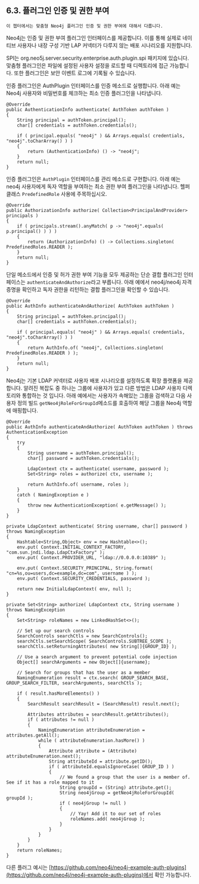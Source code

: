 
## 6.3. 플러그인 인증 및 권한 부여 

```
이 챕터에서는 맞춤형 Neo4j 플러그인 인증 및 권한 부여에 대해서 다룹니다. 
```

Neo4j는 인증 및 권한 부여 플러그인 인터페이스를 제공합니다. 이를 통해 실제로 네이티브 사용자나 내장 구성 기반 LAP 커넥터가 다루지 않는 배포 시나리오를 지원합니다. 

SPI는 org.neo5j.server.security.enterprise.auth.plugin.spi 패키지에 있습니다. 맞춤형 플러그인은 파일에 설정된 사용자 설정을 로드할 때 [<neo4j-home>](././configuration/file-locations.md) 디렉토리에 접근 가능합니다. 또한 플러그인은 보안 이벤트 로그에 기록될 수 있습니다. 

인증 플러그인은 AuthPlugin 인터페이스를 인증 메소드로 실행합니다. 아래 예는 Neo4j 사용자와 비밀번호를 체크하는 최소 인증 플러그인을 나타냅니다. 

```
@Override
public AuthenticationInfo authenticate( AuthToken authToken )
{
    String principal = authToken.principal();
    char[] credentials = authToken.credentials();

    if ( principal.equals( "neo4j" ) && Arrays.equals( credentials, "neo4j".toCharArray() ) )
    {
        return (AuthenticationInfo) () -> "neo4j";
    }
    return null;
}
```

인증 플러그인은 ```AuthPlugin``` 인터페이스를 관리 메소드로 구현합니다. 아래 예는 neo4j 사용자에게 독자 역할을 부여하는 최소 권한 부여 플러그인을 나타냅니다. 헬퍼 클래스 ```PredefinedRole``` 사용에 주목하십시오.


```
@Override
public AuthorizationInfo authorize( Collection<PrincipalAndProvider> principals )
{
    if ( principals.stream().anyMatch( p -> "neo4j".equals( p.principal() ) ) )
    {
        return (AuthorizationInfo) () -> Collections.singleton( PredefinedRoles.READER );
    }
    return null;
}
```

단일 메소드에서 인증 및 허가 권한 부여 기능을 모두 제공하는 단순 결합 플러그인 인터페이스는 `authenticateAndAuthorize`라고 부릅니다. 아래 예에서 neo4j/neo4j 자격 증명을 확인하고 독자  권한을 리턴하는 결합 플러그인을 확인할 수 있습니다. 

```
@Override
public AuthInfo authenticateAndAuthorize( AuthToken authToken )
{
    String principal = authToken.principal();
    char[] credentials = authToken.credentials();

    if ( principal.equals( "neo4j" ) && Arrays.equals( credentials, "neo4j".toCharArray() ) )
    {
        return AuthInfo.of( "neo4j", Collections.singleton( PredefinedRoles.READER ) );
    }
    return null;
}
```

 
Neo4j는 기본 LDAP 커넥터로 사용자 배포 시나리오를 설정하도록 확장 플랫폼을 제공합니다. 알려진 복잡도 중 하나는 그룹에 사용자가 있고 다른 방법은 LDAP 사용자 디렉토리와 통합하는 것 입니다. 아래 예에서는 사용자가 속해있는 그룹을 검색하고 다음 사용자 정의 빌드 ```getNeo4jRoleForGroupId```메소드를 호출하여 해당 그룹을 Neo4j 역할에 매핑합니다.  

  
```
@Override
public AuthInfo authenticateAndAuthorize( AuthToken authToken ) throws AuthenticationException
{
    try
    {
        String username = authToken.principal();
        char[] password = authToken.credentials();

        LdapContext ctx = authenticate( username, password );
        Set<String> roles = authorize( ctx, username );

        return AuthInfo.of( username, roles );
    }
    catch ( NamingException e )
    {
        throw new AuthenticationException( e.getMessage() );
    }
}

private LdapContext authenticate( String username, char[] password ) throws NamingException
{
    Hashtable<String,Object> env = new Hashtable<>();
    env.put( Context.INITIAL_CONTEXT_FACTORY, "com.sun.jndi.ldap.LdapCtxFactory" );
    env.put( Context.PROVIDER_URL, "ldap://0.0.0.0:10389" );

    env.put( Context.SECURITY_PRINCIPAL, String.format( "cn=%s,ou=users,dc=example,dc=com", username ) );
    env.put( Context.SECURITY_CREDENTIALS, password );

    return new InitialLdapContext( env, null );
}

private Set<String> authorize( LdapContext ctx, String username ) throws NamingException
{
    Set<String> roleNames = new LinkedHashSet<>();

    // Set up our search controls
    SearchControls searchCtls = new SearchControls();
    searchCtls.setSearchScope( SearchControls.SUBTREE_SCOPE );
    searchCtls.setReturningAttributes( new String[]{GROUP_ID} );

    // Use a search argument to prevent potential code injection
    Object[] searchArguments = new Object[]{username};

    // Search for groups that has the user as a member
    NamingEnumeration result = ctx.search( GROUP_SEARCH_BASE, GROUP_SEARCH_FILTER, searchArguments, searchCtls );

    if ( result.hasMoreElements() )
    {
        SearchResult searchResult = (SearchResult) result.next();

        Attributes attributes = searchResult.getAttributes();
        if ( attributes != null )
        {
            NamingEnumeration attributeEnumeration = attributes.getAll();
            while ( attributeEnumeration.hasMore() )
            {
                Attribute attribute = (Attribute) attributeEnumeration.next();
                String attributeId = attribute.getID();
                if ( attributeId.equalsIgnoreCase( GROUP_ID ) )
                {
                    // We found a group that the user is a member of. See if it has a role mapped to it
                    String groupId = (String) attribute.get();
                    String neo4jGroup = getNeo4jRoleForGroupId( groupId );
                    if ( neo4jGroup != null )
                    {
                        // Yay! Add it to our set of roles
                        roleNames.add( neo4jGroup );
                    }
                }
            }
        }
    }
    return roleNames;
}

```

다른 플러그 예시는 [https://github.com/neo4j/neo4j-example-auth-plugins](https://github.com/neo4j/neo4j-example-auth-plugins)에서 확인 가능합니다. 